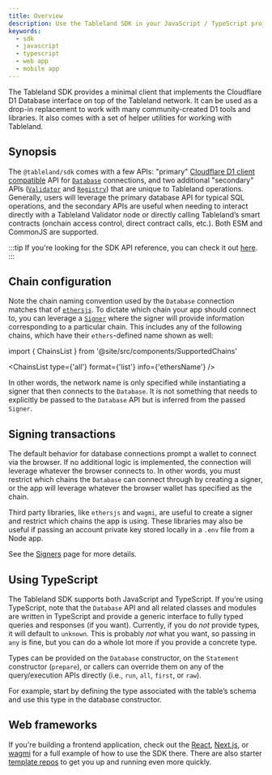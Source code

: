 ```yaml
---
title: Overview
description: Use the Tableland SDK in your JavaScript / TypeScript projects, with full Cloudflare D1 client compatibility.
keywords:
  - sdk
  - javascript
  - typescript
  - web app
  - mobile app
---
```


The Tableland SDK provides a minimal client that implements the Cloudflare D1 Database interface on top of the Tableland network. It can be used as a drop-in replacement to work with many community-created D1 tools and libraries. It also comes with a set of helper utilities for working with Tableland.

## Synopsis

The `@tableland/sdk` comes with a few APIs: "primary" [Cloudflare D1 client compatible](https://developers.cloudflare.com/d1/platform/client-api/) API for [`Database`](/sdk/database) connections, and two additional "secondary" APIs ([`Validator`](/sdk/validator) and [`Registry`](/sdk/registry)) that are unique to Tableland operations. Generally, users will leverage the primary database API for typical SQL operations, and the secondary APIs are useful when needing to interact directly with a Tableland Validator node or directly calling Tableland’s smart contracts (onchain access control, direct contract calls, etc.). Both ESM and CommonJS are supported.

:::tip
If you're looking for the SDK API reference, you can check it out [here](/api/sdk/modules).
:::

## Chain configuration

Note the chain naming convention used by the `Database` connection matches that of [`ethersjs`](https://github.com/ethers-io/ethers.js/). To dictate which chain your app should connect to, you can leverage a [`Signer`](https://docs.ethers.org/v5/api/signer/) where the signer will provide information corresponding to a particular chain. This includes any of the following chains, which have their `ethers`-defined name shown as well:

import { ChainsList } from '@site/src/components/SupportedChains'

<ChainsList type={'all'} format={'list'} info={'ethersName'} />

In other words, the network name is only specified while instantiating a signer that then connects to the `Database`. It is not something that needs to explicitly be passed to the `Database` API but is inferred from the passed `Signer`.

## Signing transactions

The default behavior for database connections prompt a wallet to connect via the browser. If no additional logic is implemented, the connection will leverage whatever the browser connects to. In other words, you must restrict which chains the `Database` can connect through by creating a signer, or the app will leverage whatever the browser wallet has specified as the chain.

Third party libraries, like `ethersjs` and `wagmi`, are useful to create a signer and restrict which chains the app is using. These libraries may also be useful if passing an account private key stored locally in a `.env` file from a Node app.

See the [Signers](/sdk/database/signers) page for more details.

## Using TypeScript

The Tableland SDK supports both JavaScript and TypeScript. If you're using TypeScript, note that the `Database` API and all related classes and modules are written in TypeScript and provide a generic interface to fully typed queries and responses (if you want). Currently, if you do _not_ provide types, it will default to `unknown`. This is probably _not_ what you want, so passing in `any` is fine, but you can do a whole lot more if you provide a concrete type.

Types can be provided on the `Database` constructor, on the `Statement` constructor (`prepare`), or callers can override them on any of the query/execution APIs directly (i.e., `run`, `all`, `first`, or `raw`).

For example, start by defining the type associated with the table’s schema and use this type in the database constructor.

## Web frameworks

If you're building a frontend application, check out the [React](/playbooks/frameworks/reactjs), [Next.js](/playbooks/frameworks/nextjs), or [wagmi](/playbooks/frameworks/wagmi) for a full example of how to use the SDK there. There are also starter [template repos](/quickstarts/templates) to get you up and running even more quickly.
